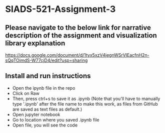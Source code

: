 # SIADS-521-Assignment-3

## Please navigate to the below link for narrative description of the assignment and visualization library explanation

https://docs.google.com/document/d/1tyx5xzV4jegnWSrVlEacfnH2n-sQqTOimdS-W77cjD4/edit?usp=sharing

## Install and run instructions

- Open the ipynb file in the repo
- Click on Raw
- Then, press ctrl+s to save it as .ipynb (Note that you'll have to manually type '.ipynb' after the file name to make this work, as files from GitHub are saved as text files as default.)
- Open jupyter notebook
- Go to location where you saved .ipynb file
- Open file, you will see the code
